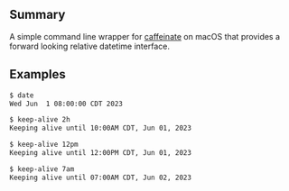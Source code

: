 ## Summary
A simple command line wrapper for [caffeinate](https://ss64.com/osx/caffeinate.html) on macOS that provides a forward looking relative datetime interface.

## Examples

```bash
$ date
Wed Jun  1 08:00:00 CDT 2023

$ keep-alive 2h
Keeping alive until 10:00AM CDT, Jun 01, 2023

$ keep-alive 12pm
Keeping alive until 12:00PM CDT, Jun 01, 2023

$ keep-alive 7am
Keeping alive until 07:00AM CDT, Jun 02, 2023
```
